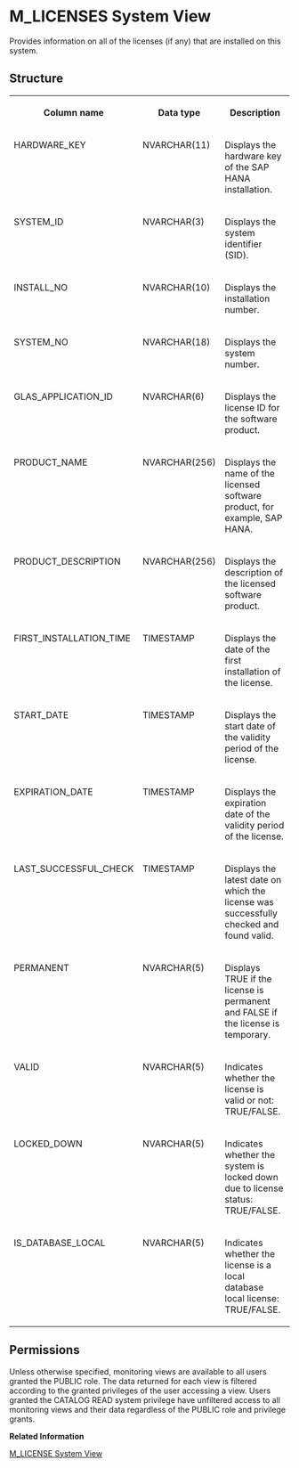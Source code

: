 <!-- loio1d7e7f52f6574a238c137e17b0840673 -->

# M\_LICENSES System View

Provides information on all of the licenses \(if any\) that are installed on this system.



## Structure


<table>
<tr>
<th valign="top">

Column name

</th>
<th valign="top">

Data type

</th>
<th valign="top">

Description

</th>
</tr>
<tr>
<td valign="top">

HARDWARE\_KEY

</td>
<td valign="top">

NVARCHAR\(11\)

</td>
<td valign="top">

Displays the hardware key of the SAP HANA installation.

</td>
</tr>
<tr>
<td valign="top">

SYSTEM\_ID

</td>
<td valign="top">

NVARCHAR\(3\)

</td>
<td valign="top">

Displays the system identifier \(SID\).

</td>
</tr>
<tr>
<td valign="top">

INSTALL\_NO

</td>
<td valign="top">

NVARCHAR\(10\)

</td>
<td valign="top">

Displays the installation number.

</td>
</tr>
<tr>
<td valign="top">

SYSTEM\_NO

</td>
<td valign="top">

NVARCHAR\(18\)

</td>
<td valign="top">

Displays the system number.

</td>
</tr>
<tr>
<td valign="top">

GLAS\_APPLICATION\_ID

</td>
<td valign="top">

NVARCHAR\(6\)

</td>
<td valign="top">

Displays the license ID for the software product.

</td>
</tr>
<tr>
<td valign="top">

PRODUCT\_NAME

</td>
<td valign="top">

NVARCHAR\(256\)

</td>
<td valign="top">

Displays the name of the licensed software product, for example, SAP HANA.

</td>
</tr>
<tr>
<td valign="top">

PRODUCT\_DESCRIPTION

</td>
<td valign="top">

NVARCHAR\(256\)

</td>
<td valign="top">

Displays the description of the licensed software product.

</td>
</tr>
<tr>
<td valign="top">

FIRST\_INSTALLATION\_TIME

</td>
<td valign="top">

TIMESTAMP

</td>
<td valign="top">

Displays the date of the first installation of the license.

</td>
</tr>
<tr>
<td valign="top">

START\_DATE

</td>
<td valign="top">

TIMESTAMP

</td>
<td valign="top">

Displays the start date of the validity period of the license.

</td>
</tr>
<tr>
<td valign="top">

EXPIRATION\_DATE

</td>
<td valign="top">

TIMESTAMP

</td>
<td valign="top">

Displays the expiration date of the validity period of the license.

</td>
</tr>
<tr>
<td valign="top">

LAST\_SUCCESSFUL\_CHECK

</td>
<td valign="top">

TIMESTAMP

</td>
<td valign="top">

Displays the latest date on which the license was successfully checked and found valid.

</td>
</tr>
<tr>
<td valign="top">

PERMANENT

</td>
<td valign="top">

NVARCHAR\(5\)

</td>
<td valign="top">

Displays TRUE if the license is permanent and FALSE if the license is temporary.

</td>
</tr>
<tr>
<td valign="top">

VALID

</td>
<td valign="top">

NVARCHAR\(5\)

</td>
<td valign="top">

Indicates whether the license is valid or not: TRUE/FALSE.

</td>
</tr>
<tr>
<td valign="top">

LOCKED\_DOWN

</td>
<td valign="top">

NVARCHAR\(5\)

</td>
<td valign="top">

Indicates whether the system is locked down due to license status: TRUE/FALSE.

</td>
</tr>
<tr>
<td valign="top">

IS\_DATABASE\_LOCAL

</td>
<td valign="top">

NVARCHAR\(5\)

</td>
<td valign="top">

Indicates whether the license is a local database local license: TRUE/FALSE.

</td>
</tr>
</table>



<a name="loio1d7e7f52f6574a238c137e17b0840673__section_p4y_311_ybc"/>

## Permissions

Unless otherwise specified, monitoring views are available to all users granted the PUBLIC role. The data returned for each view is filtered according to the granted privileges of the user accessing a view. Users granted the CATALOG READ system privilege have unfiltered access to all monitoring views and their data regardless of the PUBLIC role and privilege grants.

**Related Information**  


[M\_LICENSE System View](m-license-system-view-20b2007.md "Provides information on the currently valid license for the SAP HANA database that is installed on this system.")

